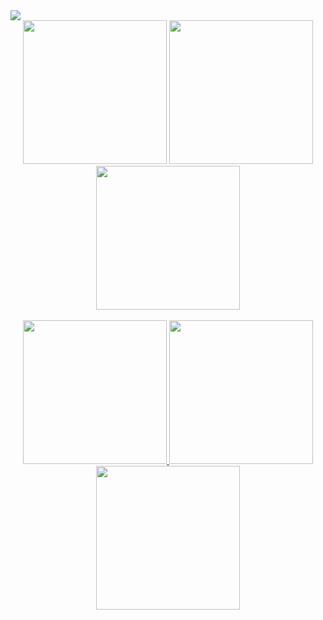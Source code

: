<!DOCTYPE html>
<html lang="en">

<head>
    <meta charset="UTF-8">
    <meta name="viewport" content="width=device-width, initial-scale=1.0">
   
</head>

<body>
    <img src="https://i.ibb.co.com/svSLzx5/web.jpg" />
    <div align="center">
    <a href="https://www.facebook.com/prodeveloper25" target="_blank"> <img  width="230" src="https://i.ibb.co/16TK2bW/Lfacebook.png" /></a>
        <a href="https://dribbble.com/pro_developer25" target="_blank"> <img  width="230" src="https://i.ibb.co/b1HkMS5/Ldribbble.png" /></a>
        <a href="https://twitter.com/ProDeveloperBD2" target="_blank">     <img  width="230" src="https://i.ibb.co/G26TVCW/Ltwitter.png" /></a>
    </div>
    <br/>
    <div align="center">
            <a href="https://www.instagram.com/pro_developer25" target="_blank">      <img  width="230" src="https://i.ibb.co/6DRZXWm/Linstagram.png" /> </a>
            <a href="https://www.linkedin.com/in/prodeveloper25" target="_blank">       <img  width="230" src="https://i.ibb.co/fF1SZn6/Llinkedin.png" /> </a>
            <a href="https://www.youtube.com/@techlearnerTL" target="_blank">           <img  width="230" src="https://i.ibb.co/J5Q3Dfg/Lyoutube.png" /> </a>
    </div>
    
</body>

</html>
